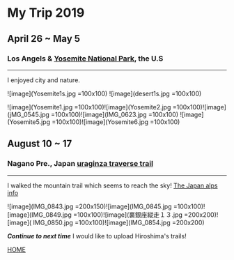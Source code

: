 
# My Trip 2019
## April 26 ~ May 5
### Los Angels & [Yosemite National Park](https://www.nps.gov/yose/index.htm), the U.S
-----------------------------------------------------------------------------------
I enjoyed city and nature.

![image](Yosemite1s.jpg =100x100)
![image](desert1s.jpg =100x100)


![image](Yosemite1.jpg =100x100)![image](Yosemite2.jpg =100x100)![image](jMG_0545.jpg =100x100)![image](IMG_0623.jpg =100x100) ![image](Yosemite5.jpg =100x100)![image](Yosemite6.jpg =100x100)





## August 10 ~ 17
### Nagano Pre., Japan [uraginza traverse trail](http://www.japan-alps.com/map/map_english.pdf)
-------------------------------------------------------------------------------------
I walked the mountain trail which seems to reach the sky!
[The Japan alps info](http://www.japan-alps.com/en/)

![image](IMG_0843.jpg =200x150)![image](IMG_0845.jpg =100x100)![image](IMG_0849.jpg =100x100)![image](裏銀座縦走１３.jpg =200x200)![image]( IMG_0850.jpg =100x100)![image](IMG_0854.jpg =200x200)


***Continue to next time***
I would like to upload Hiroshima's trails!

[HOME](index)
